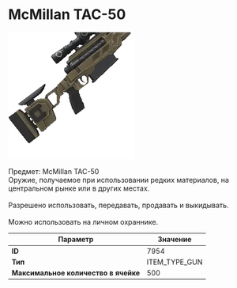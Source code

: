 # McMillan TAC-50

![Item Image](../img/7954.webp?raw=true)

Предмет: McMillan TAC-50<br>Оружие, получаемое при использовании редких материалов, на центральном рынке или в других местах.<br><br>Разрешено использовать, передавать, продавать и выкидывать.<br><br>Можно использовать на личном охраннике.


| Параметр | Значение |
|----------|----------|
| **ID** | 7954 |
| **Тип** | ITEM_TYPE_GUN |
| **Максимальное количество в ячейке** | 500 |

